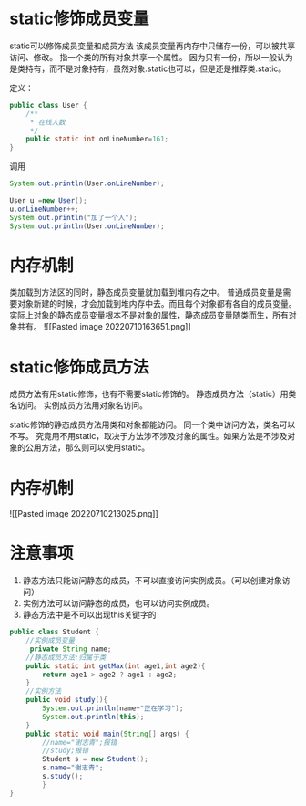 # static修饰成员变量
static可以修饰成员变量和成员方法
该成员变量再内存中只储存一份，可以被共享访问、修改。
指一个类的所有对象共享一个属性。
因为只有一份，所以一般认为是类持有，而不是对象持有，虽然对象.static也可以，但是还是推荐类.static。

定义：
```java
public class User {  
    /**  
     * 在线人数  
     */  
    public static int onLineNumber=161;  
}
```

调用
```java
System.out.println(User.onLineNumber);  
  
User u =new User();  
u.onLineNumber++;  
System.out.println("加了一个人");  
System.out.println(User.onLineNumber);
```

# 内存机制
类加载到方法区的同时，静态成员变量就加载到堆内存之中。
普通成员变量是需要对象新建的时候，才会加载到堆内存中去。而且每个对象都有各自的成员变量。
实际上对象的静态成员变量根本不是对象的属性，静态成员变量随类而生，所有对象共有。
![[Pasted image 20220710163651.png]]

# static修饰成员方法
成员方法有用static修饰，也有不需要static修饰的。
静态成员方法（static）用类名访问。
实例成员方法用对象名访问。

static修饰的静态成员方法用类和对象都能访问。
同一个类中访问方法，类名可以不写。
究竟用不用static，取决于方法涉不涉及对象的属性。如果方法是不涉及对象的公用方法，那么则可以使用static。

# 内存机制
![[Pasted image 20220710213025.png]]

# 注意事项
1. 静态方法只能访问静态的成员，不可以直接访问实例成员。（可以创建对象访问）
2. 实例方法可以访问静态的成员，也可以访问实例成员。
3. 静态方法中是不可以出现this关键字的

```java
public class Student {  
    //实例成员变量  
     private String name;  
    //静态成员方法:归属于类  
    public static int getMax(int age1,int age2){  
        return age1 > age2 ? age1 : age2;  
    }  
    //实例方法  
    public void study(){  
        System.out.println(name+"正在学习");  
        System.out.println(this);  
    }  
    public static void main(String[] args) {  
        //name="谢志青";报错  
        //study;报错  
        Student s = new Student();  
        s.name="谢志青";  
        s.study();  
        }  
}
```
